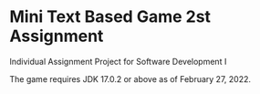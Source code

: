 # Mini Text Based Game 2st Assignment
Individual Assignment Project for Software Development I 

The game requires JDK 17.0.2 or above as of February 27, 2022.

